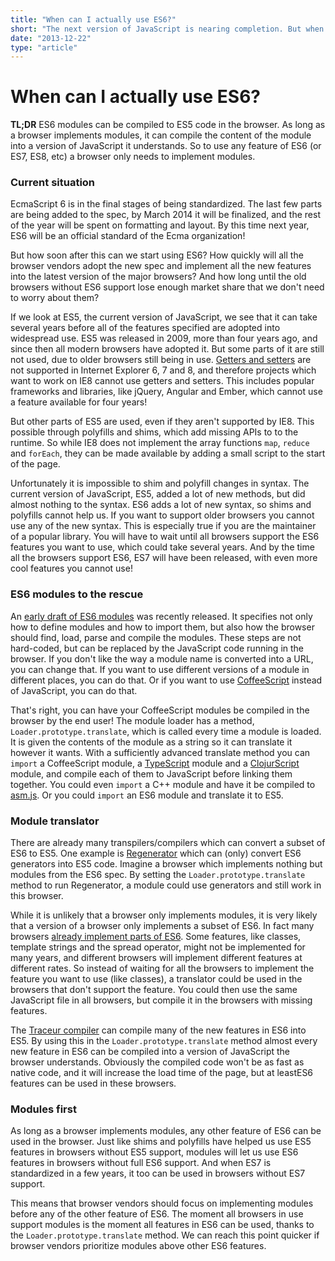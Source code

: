 ```yaml
---
title: "When can I actually use ES6?"
short: "The next version of JavaScript is nearing completion. But when can we actually use it?"
date: "2013-12-22"
type: "article"
---
```


# When can I actually use ES6?

**TL;DR** ES6 modules can be compiled to ES5 code in the browser. As long as a browser implements modules, it can compile the content of the module into a version of JavaScript it understands. So to use any feature of ES6 (or ES7, ES8, etc) a browser only needs to implement modules.

### Current situation

EcmaScript 6 is in the final stages of being standardized. The last few parts are being added to the spec, by March 2014 it will be finalized, and the rest of the year will be spent on formatting and layout. By this time next year, ES6 will be an official standard of the Ecma organization!

But how soon after this can we start using ES6? How quickly will all the browser vendors adopt the new spec and implement all the new features into the latest version of the major browsers? And how long until the old browsers without ES6 support lose enough market share that we don't need to worry about them?

If we look at ES5, the current version of JavaScript, we see that it can take several years before all of the features specified are adopted into widespread use. ES5 was released in 2009, more than four years ago, and since then all modern browsers have adopted it. But some parts of it are still not used, due to older browsers still being in use. [Getters and setters](https://developer.mozilla.org/en-US/docs/Web/JavaScript/Reference/Operators/get) are not supported in Internet Explorer 6, 7 and 8, and therefore projects which want to work on IE8 cannot use getters and setters. This includes popular frameworks and libraries, like jQuery, Angular and Ember, which cannot use a feature available for four years!

But other parts of ES5 are used, even if they aren't supported by IE8. This possible through polyfills and shims, which add missing APIs to to the runtime. So while IE8 does not implement the array functions `map`, `reduce` and `forEach`, they can be made available by adding a small script to the start of the page.

Unfortunately it is impossible to shim and polyfill changes in syntax. The current version of JavaScript, ES5, added a lot of new methods, but did almost nothing to the syntax. ES6 adds a lot of new syntax, so shims and polyfills cannot help us. If you want to support older browsers you cannot use any of the new syntax. This is especially true if you are the maintainer of a popular library. You will have to wait until all browsers support the ES6 features you want to use, which could take several years. And by the time all the browsers support ES6, ES7 will have been released, with even more cool features you cannot use!

### ES6 modules to the rescue

An [early draft of ES6 modules](https://github.com/jorendorff/js-loaders/wiki/Spec-Drafts) was recently released. It specifies not only how to define modules and how to import them, but also how the browser should find, load, parse and compile the modules. These steps are not hard-coded, but can be replaced by the JavaScript code running in the browser. If you don't like the way a module name is converted into a URL, you can change that. If you want to use different versions of a module in different places, you can do that. Or if you want to use [CoffeeScript](http://coffeescript.org/) instead of JavaScript, you can do that.

That's right, you can have your CoffeeScript modules be compiled in the browser by the end user! The module loader has a method, `Loader.prototype.translate`, which is called every time a module is loaded. It is given the contents of the module as a string so it can translate it however it wants. With a sufficiently advanced translate method you can `import` a CoffeeScript module, a [TypeScript](http://www.typescriptlang.org/) module and a [ClojurScript](https://github.com/clojure/clojurescript) module, and compile each of them to JavaScript before linking them together. You could even `import` a C++ module and have it be compiled to [asm.js](http://asmjs.org/). Or you could `import` an ES6 module and translate it to ES5.

### Module translator

There are already many transpilers/compilers which can convert a subset of ES6 to ES5. One example is [Regenerator](http://facebook.github.io/regenerator/) which can (only) convert ES6 generators into ES5 code. Imagine a browser which implements nothing but modules from the ES6 spec. By setting the `Loader.prototype.translate` method to run Regenerator, a module could use generators and still work in this browser.

While it is unlikely that a browser only implements modules, it is very likely that a version of a browser only implements a subset of ES6. In fact many browsers [already implement parts of ES6](http://kangax.github.io/es5-compat-table/es6/). Some features, like classes, template strings and the spread operator, might not be implemented for many years, and different browsers will implement different features at different rates. So instead of waiting for all the browsers to implement the feature you want to use (like classes), a translator could be used in the browsers that don't support the feature. You could then use the same JavaScript file in all browsers, but compile it in the browsers with missing features.

The [Traceur compiler](http://code.google.com/p/traceur-compiler/) can compile many of the new features in ES6 into ES5. By using this in the `Loader.prototype.translate` method almost every new feature in ES6 can be compiled into a version of JavaScript the browser understands. Obviously the compiled code won't be as fast as native code, and it will increase the load time of the page, but at leastES6 features can be used in these browsers.

### Modules first

As long as a browser implements modules, any other feature of ES6 can be used in the browser. Just like shims and polyfills have helped us use ES5 features in browsers without ES5 support, modules will let us use ES6 features in browsers without full ES6 support. And when ES7 is standardized in a few years, it too can be used in browsers without ES7 support.

This means that browser vendors should focus on implementing modules before any of the other feature of ES6. The moment all browsers in use support modules is the moment all features in ES6 can be used, thanks to the `Loader.prototype.translate` method. We can reach this point quicker if browser vendors prioritize modules above other ES6 features.

